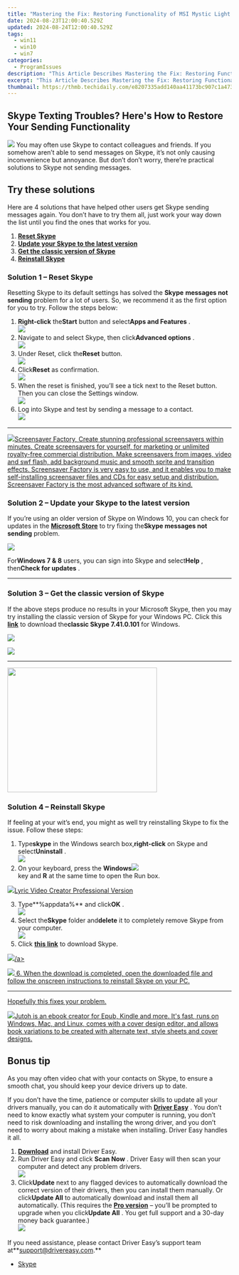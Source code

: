 ```yaml
---
title: "Mastering the Fix: Restoring Functionality of MSI Mystic Light in Windows Environment"
date: 2024-08-23T12:00:40.529Z
updated: 2024-08-24T12:00:40.529Z
tags:
  - win11
  - win10
  - win7
categories:
  - ProgramIssues
description: "This Article Describes Mastering the Fix: Restoring Functionality of MSI Mystic Light in Windows Environment"
excerpt: "This Article Describes Mastering the Fix: Restoring Functionality of MSI Mystic Light in Windows Environment"
thumbnail: https://thmb.techidaily.com/e8207335add140aa41173bc907c1a473d602bd8fa2c8281dbf1ed71dadcf9f50.jpg
---
```


## Skype Texting Troubles? Here's How to Restore Your Sending Functionality

![](https://images.drivereasy.com/wp-content/uploads/2018/09/img_5b963914c70e5-150x150.png) You may often use Skype to contact colleagues and friends. If you somehow aren’t able to send messages on Skype, it’s not only causing inconvenience but annoyance. But don’t don’t worry, there’re practical solutions to Skype not sending messages.

## Try these solutions

 Here are 4 solutions that have helped other users get Skype sending messages again. You don’t have to try them all, just work your way down the list until you find the ones that works for you.

1. **[Reset Skype](https://tools.techidaily.com/drivereasy/download/)**
2. [**Update your Skype to the latest version**](https://tools.techidaily.com/drivereasy/download/)
3. [**Get the classic version of Skype**](https://tools.techidaily.com/drivereasy/download/)
4. [**Reinstall Skype**](https://tools.techidaily.com/drivereasy/download/)

### Solution 1 – Reset Skype

 Resetting Skype to its default settings has solved the **Skype** **messages not sending** problem for a lot of users. So, we recommend it as the first option for you to try. Follow the steps below:

1. **Right-click** the**Start** button and select**Apps and Features** .  
![](https://images.drivereasy.com/wp-content/uploads/2018/09/img_5b9621d745191.jpg)
2. Navigate to and select Skype, then click**Advanced options** .  
![](https://images.drivereasy.com/wp-content/uploads/2018/09/img_5b96227db84d5.jpg)
3. Under Reset, click the**Reset** button.  
![](https://images.drivereasy.com/wp-content/uploads/2018/09/img_5b9622ba52457.jpg)
4. Click**Reset** as confirmation.  
![](https://images.drivereasy.com/wp-content/uploads/2018/09/img_5b9622fcda08a.jpg)
5. When the reset is finished, you’ll see a tick next to the Reset button. Then you can close the Settings window.  
![](https://images.drivereasy.com/wp-content/uploads/2018/09/img_5b96237bdfba8.jpg)
6. Log into Skype and test by sending a message to a contact.  
![](https://images.drivereasy.com/wp-content/uploads/2018/09/img_5b96253de6794.jpg)

---

<!-- affiliate ads begin -->
<a href="https://secure.2checkout.com/order/checkout.php?PRODS=194977&QTY=1&AFFILIATE=108875&CART=1"><img src="https://www.blumentals.net/scrfactory/images/screensaver-software.png" border="0">Screensaver Factory, Create stunning professional screensavers within minutes. Create screensavers for yourself, for marketing or unlimited royalty-free commercial distribution. Make screensavers from images, video and swf flash, add background music and smooth sprite and transition effects. Screensaver Factory is very easy to use, and it enables you to make self-installing screensaver files and CDs for easy setup and distribution. Screensaver Factory is the most advanced software of its kind.</a>
<!-- affiliate ads end -->
### Solution 2 – Update your Skype to the latest version

 If you’re using an older version of Skype on Windows 10, you can check for updates in the **[Microsoft Store](https://www.microsoft.com/en-us/p/skype/9wzdncrfj364?rtc=1&activetab=pivot%3aoverviewtab)**  to try fixing the**Skype messages not sending** problem.

![](https://images.drivereasy.com/wp-content/uploads/2018/09/img_5b96361562b3d.jpg)

 For**Windows 7 & 8** users, you can sign into Skype and select**Help** , then**Check for updates** .

---

### Solution 3 – **Get the classic version of Skype**

 If the above steps produce no results in your Microsoft Skype, then you may try installing the classic version of Skype for your Windows PC. Click this **[link](http://download.skype.com/msi/SkypeSetup%5F7.41.0.101.msi)**  to download the**classic Skype 7.41.0.101** for Windows.

![](https://images.drivereasy.com/wp-content/uploads/2018/09/img_5b963727d1199.jpg)

<!-- affiliate ads begin -->
<a href="https://store.nero.com/order/checkout.php?PRODS=42296855&QTY=1&AFFILIATE=108875&CART=1"><img src="http://cdnwww.nero.com/nero-com-wAssets/img/banners/2023/recode/Nero_Recode_Screen_2.png" border="0"></a>
<!-- affiliate ads end -->
---

<!-- affiliate ads begin -->
<a href="https://aligracehair.sjv.io/c/5597632/2087264/19272" target="_top" id="2087264"><img src="//a.impactradius-go.com/display-ad/19272-2087264" border="0" alt="" width="336" height="280"/></a><img height="0" width="0" src="https://imp.pxf.io/i/5597632/2087264/19272" style="position:absolute;visibility:hidden;" border="0" />
<!-- affiliate ads end -->
### Solution 4 – Reinstall Skype

 If feeling at your wit’s end, you might as well try reinstalling Skype to fix the issue. Follow these steps:

1. Type**skype** in the Windows search box,**right-click** on Skype and select**Uninstall** .  
![](https://images.drivereasy.com/wp-content/uploads/2018/09/img_5b964f2f2dddb.jpg)
2. On your keyboard, press the **Windows![](https://images.drivereasy.com/wp-content/uploads/2018/08/img_5b7b8ac86a6f5.png)**  
 key and **R**  at the same time to open the Run box.
<!-- affiliate ads begin -->
<a href="https://secure.2checkout.com/order/checkout.php?PRODS=11224199&QTY=1&AFFILIATE=108875&CART=1"><img src="https://secure.avangate.com/images/merchant/e09fdffe648a30658a9657bbed7b2388/products/copy_boxshot_lyricvideo.png" border="0">Lyric Video Creator Professional Version</a>
<!-- affiliate ads end -->
3. Type**%appdata%** and click**OK** .  
![](https://images.drivereasy.com/wp-content/uploads/2018/09/img_5b964f4e00b2c.png)
4. Select the**Skype** folder and**delete** it to completely remove Skype from your computer.  
![](https://images.drivereasy.com/wp-content/uploads/2018/09/img_5b964c3405240.jpg)
5. Click **[this link](https://www.skype.com/en/get-skype/)**  to download Skype.  
<!-- affiliate ads begin -->
<a href="https://store.nero.com/order/checkout.php?PRODS=4729507&QTY=1&AFFILIATE=108875&CART=1"><img src="https://www.nero.com/nero-com-wAssets/img/banners/2023/TIU/Nero_TuneItUp_Screen_2.webp" border="0">/a>
<!-- affiliate ads end -->
![](https://images.drivereasy.com/wp-content/uploads/2018/09/img_5b964d3604b91.jpg)
6. When the download is completed, open the downloaded file and follow the onscreen instructions to reinstall Skype on your PC.

---

Hopefully this fixes your problem.

<!-- affiliate ads begin -->
<a href="https://secure.2checkout.com/order/checkout.php?PRODS=4694919&QTY=1&AFFILIATE=108875&CART=1"><img src="https://secure.avangate.com/images/merchant/bccefcc1b1eee9eca3ae4f5c1a281482/products/jutoh-logo-1200x1600.jpg" border="0">Jutoh is an ebook creator for Epub, Kindle and more. It's fast, runs on Windows, Mac, and Linux, comes with a cover design editor, and allows book variations to be created with alternate text, style sheets and cover designs. </a>
<!-- affiliate ads end -->
## Bonus tip

 As you may often video chat with your contacts on Skype, to ensure a smooth chat, you should keep your device drivers up to date.

 If you don’t have the time, patience or computer skills to update all your drivers manually, you can do it automatically with **[Driver Easy](https://tools.techidaily.com/drivereasy/download/)**  . You don’t need to know exactly what system your computer is running, you don’t need to risk downloading and installing the wrong driver, and you don’t need to worry about making a mistake when installing. Driver Easy handles it all.

1. **[Download](https://tools.techidaily.com/drivereasy/download/)**  and install Driver Easy.
2. Run Driver Easy and click **Scan Now** . Driver Easy will then scan your computer and detect any problem drivers.  
![](https://images.drivereasy.com/wp-content/uploads/2018/11/img_5bee7000c9754.jpg)
3. Click**Update** next to any flagged devices to automatically download the correct version of their drivers, then you can install them manually. Or click**Update All** to automatically download and install them all automatically. (This requires the **[Pro version](https://tools.techidaily.com/drivereasy/download/)**  – you’ll be prompted to upgrade when you click**Update All** . You get full support and a 30-day money back guarantee.)  
![](https://images.drivereasy.com/wp-content/uploads/2018/11/img_5bee6ff414d3a.jpg)

 If you need assistance, please contact Driver Easy’s support team at**<support@drivereasy.com>.**

* [Skype](https://tools.techidaily.com/drivereasy/download/)

<ins class="adsbygoogle"
     style="display:block"
     data-ad-format="autorelaxed"
     data-ad-client="ca-pub-7571918770474297"
     data-ad-slot="1223367746"></ins>



<ins class="adsbygoogle"
     style="display:block"
     data-ad-client="ca-pub-7571918770474297"
     data-ad-slot="8358498916"
     data-ad-format="auto"
     data-full-width-responsive="true"></ins>


